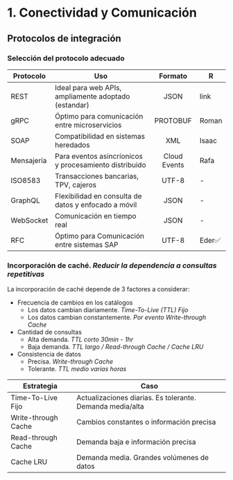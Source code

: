 # 1. Conectividad y Comunicación

## Protocolos de integración

### Selección del protocolo adecuado

| Protocolo  | Uso                                                    |   Formato    | R      |
| ---------- | ------------------------------------------------------ | :----------: | ------ |
| REST       | Ideal para web APIs, ampliamente adoptado (estandar)   |     JSON     | link   |
| gRPC       | Óptimo para comunicación entre microservicios          |   PROTOBUF   | Roman  |
| SOAP       | Compatibilidad en sistemas heredados                   |     XML      | Isaac  |
| Mensajería | Para eventos asincríonicos y procesamiento distribuido | Cloud Events | Rafa   |
| ISO8583    | Transacciones bancarias, TPV, cajeros                  |    UTF-8     | -      |
| GraphQL    | Flexibilidad en consulta de datos y enfocado a móvil   |     JSON     | -      |
| WebSocket  | Comunicación en tiempo real                            |     JSON     | -      |
| RFC        | Óptimo para Comunicación entre sistemas SAP            |    UTF-8     | Eder✅ |

### Incorporación de caché. _Reducir la dependencia a consultas repetitivas_

La incorporación de caché depende de 3 factores a considerar:

- Frecuencia de cambios en los catálogos
  - Los datos cambian diariamente. _Time-To-Live (TTL) Fijo_
  - Los datos cambian constantemente. _Por evento Write-through Cache_
- Cantidad de consultas
  - Alta demanda. _TTL corto 30min - 1hr_
  - Baja demanda. _TTL largo / Read-through Cache / Cache LRU_
- Consistencia de datos
  - Precisa. _Write-through Cache_
  - Tolerante. _TTL medio varias horas_

| Estrategia          | Caso                                                      |
| ------------------- | --------------------------------------------------------- |
| Time-To-Live Fijo   | Actualizaciones diarias. Es tolerante. Demanda media/alta |
| Write-through Cache | Cambios constantes o información precisa                  |
| Read-through Cache  | Demanda baja e información precisa                        |
| Cache LRU           | Demanda media. Grandes volúmenes de datos                 |
